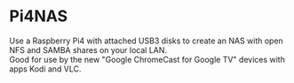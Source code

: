 # Pi4NAS
Use a Raspberry Pi4 with attached USB3 disks to create an NAS with open NFS and SAMBA shares on your local LAN.   
Good for use by the new "Google ChromeCast for Google TV" devices with apps Kodi and VLC.
